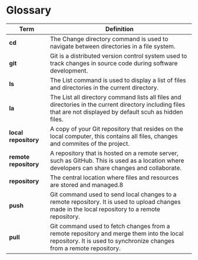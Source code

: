 # Glossary

| Term        | Definition                           |
| ----------- | ------------------------------------ |
| **cd**          | The Change directory command is used to navigate between directories in a file system.|
| **git**         | Git is a distributed version control system used to track changes in source code during software development. |
| **ls**          | The List command is used to display a list of files and directories in the current directory. |
| **la** | The List all directory command lists all files and directories in the current directory including files that are not displayed by default scuh as hidden files. |
| **local repository**        | A copy of your Git repository that resides on the local computer, this contains all files, changes and commites of the project. |
| **remote repository**        | A repository that is hosted on a remote server, such as GitHub. This is used as a location where developers can share changes and collaborate.    |
| **repository** |  The central location where files and resources are stored and managed.8 |
| **push**        | Git command used to send local changes to a remote repository. It is used to upload changes made in the local repository to a remote repository. |
| **pull**          | Git command used to fetch changes from a remote repository and merge them into the local repository. It is used to synchronize changes from a remote repository. |
